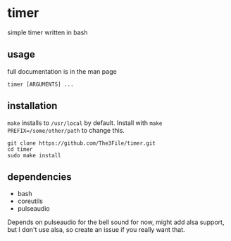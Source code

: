 # timer

simple timer written in bash

## usage

full documentation is in the man page

``` timer [ARGUMENTS] ...  ```
## installation
`make` installs to `/usr/local` by default.
Install with `make PREFIX=/some/other/path` to change this. 

```
git clone https://github.com/The3File/timer.git
cd timer
sudo make install
```

## dependencies

- bash
- coreutils
- pulseaudio

Depends on pulseaudio for the bell sound for now, might add alsa support, but I don't use alsa, so create an issue if you really want that.
